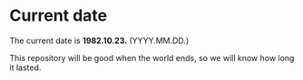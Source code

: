 # Current date

The current date is **1982.10.23.** (YYYY.MM.DD.)

This repository will be good when the world ends, so we will know how long it lasted.